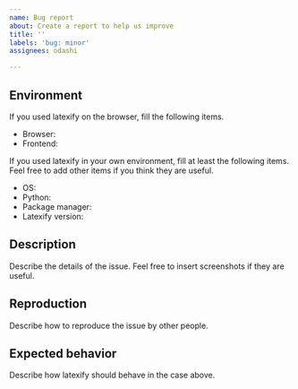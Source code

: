 ```yaml
---
name: Bug report
about: Create a report to help us improve
title: ''
labels: 'bug: minor'
assignees: odashi

---
```


## Environment

If you used latexify on the browser, fill the following items.

* Browser: <!-- Google Chrome 107.0.5304.106 -->
* Frontend: <!-- Google Colaboratory -->

If you used latexify in your own environment, fill at least the following items.
Feel free to add other items if you think they are useful.

* OS: <!-- e.g., Ubuntu 22.04 -->
* Python: <!-- e.g., 3.10 -->
* Package manager: <!-- pip 22.3.1 -->
* Latexify version: <!-- e.g., 0.2.0b2, you can see it by `print(latexify.__version__)` -->


## Description

Describe the details of the issue. Feel free to insert screenshots if they are useful.


## Reproduction

Describe how to reproduce the issue by other people.


## Expected behavior

Describe how latexify should behave in the case above.
